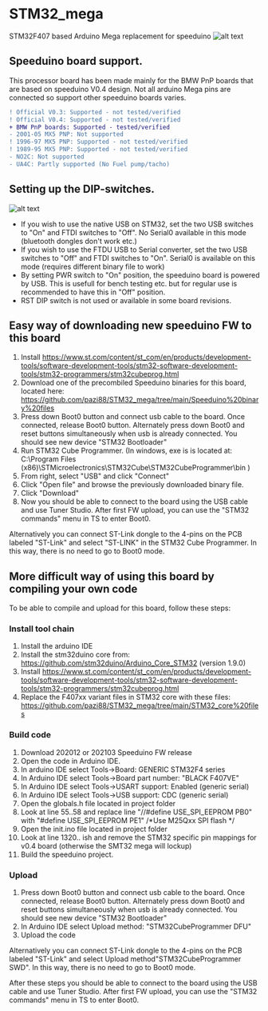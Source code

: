 # STM32_mega
STM32F407 based Arduino Mega replacement for speeduino
![alt text](https://pazi88.kuvat.fi/kuvat/Projektikuvat/Random%20projektit/speeduino/20201201_085147.jpg?img=smaller)

## Speeduino board support.

This processor board has been made mainly for the BMW PnP boards that are based on speeduino V0.4 design. Not all arduino Mega pins are connected so support other speeduino boards varies.
 ```diff 
! Official V0.3: Supported - not tested/verified
! Official V0.4: Supported - not tested/verified
+ BMW PnP boards: Supported - tested/verified
- 2001-05 MX5 PNP: Not supported
! 1996-97 MX5 PNP: Supported - not tested/verified
! 1989-95 MX5 PNP: Supported - not tested/verified
- NO2C: Not supported
- UA4C: Partly supported (No Fuel pump/tacho)
```

## Setting up the DIP-switches.

![alt text](https://raw.githubusercontent.com/pazi88/STM32_mega/blob/main/Pics/DIP_switches.jpg)

- If you wish to use the native USB on STM32, set the two USB switches to "On" and FTDI switches to "Off". No Serial0 available in this mode (bluetooth dongles don't work etc.)
- If you wish to use the FTDU USB to Serial converter, set the two USB switches to "Off" and FTDI switches to "On". Serial0 is available on this mode (requires different binary file to work)
- By setting PWR switch to "On" position, the speeduino board is powered by USB. This is usefull for bench testing etc. but for regular use is recommended to have this in "Off" position.
- RST DIP switch is not used or available in some board revisions.


## Easy way of downloading new speeduino FW to this board

1. Install https://www.st.com/content/st_com/en/products/development-tools/software-development-tools/stm32-software-development-tools/stm32-programmers/stm32cubeprog.html
2. Download one of the precombiled Speeduino binaries for this board, located here: https://github.com/pazi88/STM32_mega/tree/main/Speeduino%20binary%20files
3. Press down Boot0 button and connect usb cable to the board. Once connected, release Boot0 button. Alternately press down Boot0 and reset buttons simultaneously when usb is already connected. You should see new device "STM32 Bootloader"
4. Run STM32 Cube Programmer. (In windows, exe is is located at: C:\Program Files (x86)\STMicroelectronics\STM32Cube\STM32CubeProgrammer\bin )
5. From right, select "USB" and click "Connect"
6. Click "Open file" and browse the previously downloaded binary file.
7. Click "Download"
8. Now you should be able to connect to the board using the USB cable and use Tuner Studio. After first FW upload, you can use the "STM32 commands" menu in TS to enter Boot0.

Alternatively you can connect ST-Link dongle to the 4-pins on the PCB labeled "ST-Link" and select "ST-LINK" in the STM32 Cube Programmer. In this way, there is no need to go to Boot0 mode.

## More difficult way of using this board by compiling your own code

To be able to compile and upload for this board, follow these steps:

### Install tool chain
1. Install the arduino IDE
2. Install the stm32duino core from: https://github.com/stm32duino/Arduino_Core_STM32 (version 1.9.0)
3. Install https://www.st.com/content/st_com/en/products/development-tools/software-development-tools/stm32-software-development-tools/stm32-programmers/stm32cubeprog.html
4. Replace the F407xx variant files in STM32 core with these files: https://github.com/pazi88/STM32_mega/tree/main/STM32_core%20files

### Build code
1. Download 202012 or 202103 Speeduino FW release
2. Open the code in Arduino IDE.
3. In arduino IDE select Tools->Board: GENERIC STM32F4 series
4. In Arduino IDE select Tools->Board part number: "BLACK F407VE"
5. In Arduino IDE select Tools->USART support: Enabled (generic serial)
6. In Arduino IDE select Tools->USB support: CDC (generic serial)
7. Open the globals.h file located in project folder
8. Look at line 55..58 and replace line "//#define USE_SPI_EEPROM PB0" with "#define USE_SPI_EEPROM PE1" /*Use M25Qxx SPI flash */
9. Open the init.ino file located in project folder
10. Look at line 1320.. ish and remove the STM32 specific pin mappings for v0.4 board (otherwise the SMT32 mega will lockup)
11. Build the speeduino project. 

### Upload
1. Press down Boot0 button and connect usb cable to the board. Once connected, release Boot0 button. Alternately press down Boot0 and reset buttons simultaneously when usb is already connected. You should see new device "STM32 Bootloader"
2. In Arduino IDE select Upload method: "STM32CubeProgrammer DFU" 
3. Upload the code

Alternatively you can connect ST-Link dongle to the 4-pins on the PCB labeled "ST-Link" and select Upload method"STM32CubeProgrammer SWD". In this way, there is no need to go to Boot0 mode.

After these steps you should be able to connect to the board using the USB cable and use Tuner Studio. After first FW upload, you can use the "STM32 commands" menu in TS to enter Boot0.
